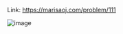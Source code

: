 Link: https://marisaoj.com/problem/111

![image](https://github.com/user-attachments/assets/6a978fa5-4638-4101-a92b-9d48ecc95678)
